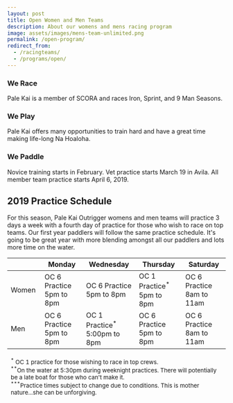 ```yaml
---
layout: post
title: Open Women and Men Teams
description: About our womens and mens racing program
image: assets/images/mens-team-unlimited.png
permalink: /open-program/
redirect_from:
  - /racingteams/
  - /programs/open/
---
```


<div class="row">
	<div class="4u 12u$(medium)">
		<h3>We Race</h3>
		<p>Pale Kai is a member of SCORA and races Iron, Sprint, and 9 Man Seasons.</p>
	</div>
	<div class="4u 12u$(medium)">
		<h3>We Play</h3>
		<p>Pale Kai offers many opportunities to train hard and have a great time making life-long Na Hoaloha.</p>
	</div>
	<div class="4u$ 12u$(medium)">
		<h3>We Paddle</h3>
		<p>Novice training starts in February. Vet practice starts March 19 in Avila. All member team practice starts April 6, 2019.</p>
	</div>
</div>

<h2>2019 Practice Schedule</h2>
<p>For this season, Pale Kai Outrigger womens and men teams will practice 3 days a week with a fourth day of practice for those who wish to race on top teams. Our first year paddlers will follow the same practice schedule. It's going to be great year with more blending amongst all our paddlers and lots more time on the water.</p>
<div class="table-wrapper">
	<table>
		<thead>
			<tr>
				<th></th>
				<th>Monday</th>
				<th>Wednesday</th>
				<th>Thursday</th>
				<th>Saturday</th>
			</tr>
		</thead>
		<tbody>
			<tr>
				<td>Women</td>
				<td>OC 6 Practice<br/>
					5pm to 8pm
				</td>
				<td>OC 6 Practice<br/>
					5pm to 8pm
				</td>
				<td>OC 1 Practice<sup>*</sup><br/>
					5pm to 8pm
				</td>
				<td>OC 6 Practice<br/>
					8am to 11am
				</td>			
			</tr>
			<tr>
				<td>Men</td>
				<td>OC 6 Practice<br/>
					5pm to 8pm
				</td>
				<td>OC 1 Practice<sup>*</sup><br/>
					5:00pm to 8pm
				</td>
				<td>OC 6 Practice<br/>
					5pm to 8pm
				</td>
				<td>OC 6 Practice<br/>
					8am to 11am
				</td>			
			</tr>
		</tbody>
		<tfoot>
			<tr>
				<td colspan="5">
					<p><small><sup>*</sup> OC 1 practice for those wishing to race in top crews.</small><br/>
					<small><sup>**</sup>On the water at 5:30pm during weeknight practices. There will potentially be a late boat for those who can't make it.</small><br/>
					<small><sup>***</sup>Practice times subject to change due to conditions. This is mother nature...she can be unforgiving.</small></p>
				</td>
			</tr>
		</tfoot>
	</table>
</div>
